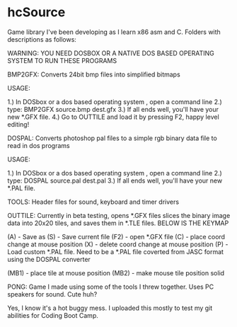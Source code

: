 # hcSource
Game library I've been developing as I learn x86 asm and C. Folders with descriptions as follows:

WARNING: YOU NEED DOSBOX OR A NATIVE DOS BASED OPERATING SYSTEM TO RUN THESE PROGRAMS

BMP2GFX: Converts 24bit bmp files into simplified bitmaps

USAGE:

1.) In DOSbox or a dos based operating system , open a command line
2.) type: BMP2GFX source.bmp dest.gfx
3.) If all ends well, you'll have your new *.GFX file.
4.) Go to OUTTILE and load it by pressing F2, happy level editing!

DOSPAL: Converts photoshop pal files to a simple rgb binary data file to read in dos programs

USAGE:

1.) In DOSbox or a dos based operating system , open a command line
2.) type: DOSPAL source.pal dest.pal
3.) If all ends well, you'll have your new *.PAL file.

TOOLS: Header files for sound, keyboard and timer drivers

OUTTILE: Currently in beta testing, opens *.GFX files slices the binary image data into 20x20 tiles, and saves
them in *.TLE files. BELOW IS THE KEYMAP

(A) - Save as
(S) - Save current file
(F2) - open *.GFX file
(C) - place coord change at mouse position
(X) - delete coord change at mouse position
(P) - Load custom *.PAL file. Need to be a *.PAL file coverted from JASC format using the DOSPAL converter

(MB1) - place tile at mouse position
(MB2) - make mouse tile position solid

PONG: Game I made using some of the tools I threw together. Uses PC speakers for sound. Cute huh?

Yes, I know it's a hot buggy mess. I uploaded this mostly to test my git abilities for Coding Boot Camp.

